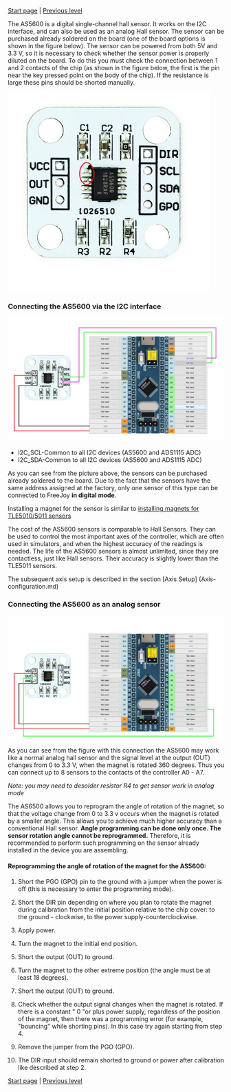 


[Start page](../README.md) | [Previous level](Axes-connection.md)

The AS5600 is a digital single-channel hall sensor. It works on the I2C interface, and can also be used as an analog Hall sensor. The sensor can be purchased already soldered on the board (one of the board options is shown in the figure below). The sensor can be powered from both 5V and 3.3 V, so it is necessary to check whether the sensor power is properly diluted on the board. To do this you must check the connection between 1 and 2 contacts of the chip (as shown in the figure below, the first is the pin near the key pressed point on the body of the chip). If the resistance is large these pins should be shorted manually.

![](../images/A1.3.0.jpg)

### Connecting the AS5600 via the I2C interface

![](../images/A1.3.jpg)

* I2C_SCL-Common to all I2C devices (AS5600 and ADS1115 ADC)
* I2C_SDA-Common to all I2C devices (AS5600 and ADS1115 ADC)

As you can see from the picture above, the sensors can be purchased already soldered to the board. Due to the fact that the sensors have the same address assigned at the factory, only one sensor of this type can be connected to FreeJoy **in digital mode**.

Installing a magnet for the sensor is similar to [installing magnets for TLE5010/5011 sensors](TLE501x-connection.md)

The cost of the AS5600 sensors is comparable to Hall Sensors. They can be used to control the most important axes of the controller, which are often used in simulators, and when the highest accuracy of the readings is needed. The life of the AS5600 sensors is almost unlimited, since they are contactless, just like Hall sensors. Their accuracy is slightly lower than the TLE5011 sensors.

The subsequent axis setup is described in the section [Axis Setup] (Axis-configuration.md)

### Connecting the AS5600 as an analog sensor

![](../images/A1.3.1.jpg)

As you can see from the figure with this connection the AS5600 may work like a normal analog hall sensor and the signal level at the output (OUT) changes from 0 to 3.3 V, when the magnet is rotated 360 degrees. Thus you can connect up to 8 sensors to the contacts of the controller A0 - A7.

*Note: you may need to desolder resistor R4 to get sensor work in analog mode*

The AS6500 allows you to reprogram the angle of rotation of the magnet, so that the voltage change from 0 to 3.3 v occurs when the magnet is rotated by a smaller angle. This allows you to achieve much higher accuracy than a conventional Hall sensor. **Angle programming can be done only once. The sensor rotation angle cannot be reprogrammed.** Therefore, it is recommended to perform such programming on the sensor already installed in the device you are assembling.

#### Reprogramming the angle of rotation of the magnet for the AS5600:

1. Short the PGO (GPO) pin to the ground with a jumper when the power is off (this is necessary to enter the programming mode).

2. Short the DIR pin depending on where you plan to rotate the magnet during calibration from the initial position relative to the chip cover: to the ground - clockwise, to the power supply-counterclockwise.

3. Apply power.

4. Turn the magnet to the initial end position.

5. Short the output (OUT) to ground.

6. Turn the magnet to the other extreme position (the angle must be at least 18 degrees).

7. Short the output (OUT) to ground.

8. Check whether the output signal changes when the magnet is rotated. If there is a constant " 0 "or plus power supply, regardless of the position of the magnet, then there was a programming error (for example, "bouncing" while shorting pins). In this case try again starting from step 4.

9. Remove the jumper from the PGO (GPO).

10. The DIR input should remain shorted to ground or power after calibration like described at step 2.



[Start page](../README.md) | [Previous level](Axes-connection.md)

